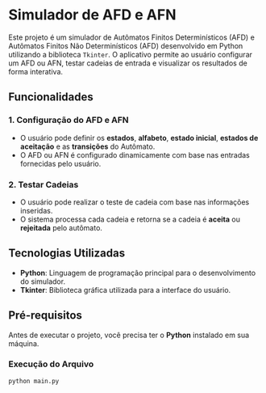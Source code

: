 # Simulador de AFD e AFN

Este projeto é um simulador de Autômatos Finitos Determinísticos (AFD) e Autômatos Finitos Não Determinísticos (AFD) desenvolvido em Python utilizando a biblioteca `Tkinter`. O aplicativo permite ao usuário configurar um AFD ou AFN, testar cadeias de entrada e visualizar os resultados de forma interativa.


## Funcionalidades

### 1. **Configuração do AFD e AFN**
   - O usuário pode definir os **estados**, **alfabeto**, **estado inicial**, **estados de aceitação** e as **transições** do Autômato.
   - O AFD ou AFN é configurado dinamicamente com base nas entradas fornecidas pelo usuário.

### 2. **Testar Cadeias**
   - O usuário pode realizar o teste de cadeia com base nas informações inseridas.
   - O sistema processa cada cadeia e retorna se a cadeia é **aceita** ou **rejeitada** pelo autômato.

## Tecnologias Utilizadas

- **Python**: Linguagem de programação principal para o desenvolvimento do simulador.
- **Tkinter**: Biblioteca gráfica utilizada para a interface do usuário.

## Pré-requisitos

Antes de executar o projeto, você precisa ter o **Python** instalado em sua máquina.


### Execução do Arquivo

```bash
python main.py
```

